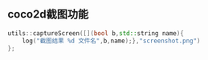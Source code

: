 ## coco2d截图功能

```cpp
utils::captureScreen([](bool b,std::string name){
	log("截图结果 %d 文件名",b,name);},"screenshot.png")
};
```

